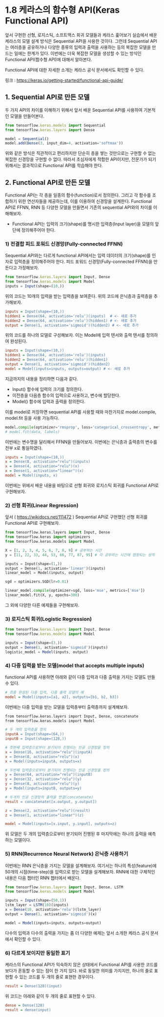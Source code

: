 # 1.8 케라스의 함수형 API(Keras Functional API)

앞서 구현한 선형, 로지스틱, 소프트맥스 회귀 모델들과 케라스 훑어보기 실습에서 배운 케라스의 모델 설계 방식은 Sequential API을 사용한 것이다. 그런데 Sequential API는 여러층을 공유하거나 다양한 종류의 입력과 출력을 사용하는 등의 복잡한 모델을 만드는 일에는 한계가 있다. 이번에는 더욱 복잡한 모델을 생성할 수 있는 방식인 Functional API(함수형 API)에 대해서 알아본다.

Functional API에 대한 자세한 소개는 케라스 공식 문서에서도 확인할 수 있다.

링크 : https://keras.io/getting-started/functional-api-guide/

## **1. Sequential API로 만든 모델**

두 가지 API의 차이를 이해하기 위해서 앞서 배운 Sequential API를 사용하여 기본적인 모델을 만들어본다.

```javascript
from tensorflow.keras.models import Sequential
from tensorflow.keras.layers import Dense

model = Sequential()
model.add(Dense(3, input_dim=4, activation='softmax'))
```

위와 같은 방식은 직관적이고 편리하지만 단순히 층을 쌓는 것만으로는 구현할 수 없는 복잡한 신경망을 구현할 수 없다. 따라서 초심자에게 적합한 API이지만, 전문가가 되기 위해서는 결과적으로 Functional API를 학습해야 한다.

## **2. Functional API로 만든 모델**

Functional API는 각 층을 일종의 함수(function)로서 정의한다. 그리고 각 함수를 조합하기 위한 연산자들을 제공하는데, 이를 이용하여 신경망을 설계한다. Functional API로 FFNN, RNN 등 다양한 모델을 만들면서 기존의 sequential API와의 차이를 이해해보자.

- Functional API는 입력의 크기(shape)를 명시한 입력층(Input layer)을 모델의 앞단에 정의해주어야 한다.

### **1) 전결합 피드 포워드 신경망(Fully-connected FFNN)**

Sequential API와는 다르게 functional API에서는 입력 데이터의 크기(shape)를 인자로 입력층을 정의해주어야 한다. 피드 포워드 신경망(Fully-connected FFNN)을 만든다고 가정해보자.

```javascript
from tensorflow.keras.layers import Input, Dense
from tensorflow.keras.models import Model
inputs = Input(shape=(10,))
```

위의 코드는 10개의 입력을 받는 입력층을 보여준다. 위의 코드에 은닉층과 출력층을 추가해보자.

```ini
inputs = Input(shape=(10,))
hidden1 = Dense(64, activation='relu')(inputs)  # <- 새로 추가
hidden2 = Dense(64, activation='relu')(hidden1) # <- 새로 추가
output = Dense(1, activation='sigmoid')(hidden2) # <- 새로 추가
```

위의 코드를 하나의 모델로 구성해보자. 이는 Model에 입력 텐서와 출력 텐서를 정의하여 완성된다.

```ini
inputs = Input(shape=(10,))
hidden1 = Dense(64, activation='relu')(inputs)
hidden2 = Dense(64, activation='relu')(hidden1)
output = Dense(1, activation='sigmoid')(hidden2)
model = Model(inputs=inputs, outputs=output) # <- 새로 추가
```

지금까지의 내용을 정리하면 다음과 같다.

- Input() 함수에 입력의 크기를 정의한다.
- 이전층을 다음층 함수의 입력으로 사용하고, 변수에 할당한다.
- Model() 함수에 입력과 출력을 정의한다.

이를 model로 저장하면 sequential API를 사용할 때와 마찬가지로 model.compile, model.fit 등을 사용 가능하다.

```python
model.compile(optimizer='rmsprop', loss='categorical_crossentropy', metrics=['accuracy'])
# model.fit(data, labels)
```

이번에는 변수명을 달리해서 FFNN을 만들어보자. 이번에는 은닉층과 출력층의 변수를 전부 x로 통일하였다.

```ini
inputs = Input(shape=(10,))
x = Dense(8, activation="relu")(inputs)
x = Dense(4, activation="relu")(x)
x = Dense(1, activation="linear")(x)
model = Model(inputs, x)
```

이번에는 위에서 배운 내용을 바탕으로 선형 회귀와 로지스틱 회귀를 Functional API로 구현해보자.

### **2) 선형 회귀(Linear Regression)**

앞서 ( https://wikidocs.net/111472 ) Sequential API로 구현했던 선형 회귀를 Functional API로 구현해보자.

```python
from tensorflow.keras.layers import Input, Dense
from tensorflow.keras import optimizers
from tensorflow.keras.models import Model

X = [1, 2, 3, 4, 5, 6, 7, 8, 9] # 공부하는 시간
y = [11, 22, 33, 44, 53, 66, 77, 87, 95] # 각 공부하는 시간에 맵핑되는 성적

inputs = Input(shape=(1,))
output = Dense(1, activation='linear')(inputs)
linear_model = Model(inputs, output)

sgd = optimizers.SGD(lr=0.01)

linear_model.compile(optimizer=sgd, loss='mse', metrics=['mse'])
linear_model.fit(X, y, epochs=300)
```

그 외에 다양한 다른 예제들을 구현해보자.

### **3) 로지스틱 회귀(Logistic Regression)**

```javascript
from tensorflow.keras.layers import Input, Dense
from tensorflow.keras.models import Model

inputs = Input(shape=(3,))
output = Dense(1, activation='sigmoid')(inputs)
logistic_model = Model(inputs, output)
```

### **4) 다중 입력을 받는 모델(model that accepts multiple inputs)**

functional API를 사용하면 아래와 같이 다중 입력과 다중 출력을 가지는 모델도 만들 수 있다.

```ini
# 최종 완성된 다중 입력, 다중 출력 모델의 예
model = Model(inputs=[a1, a2], outputs=[b1, b2, b3])
```

이번에는 다중 입력을 받는 모델을 입력층부터 출력층까지 설계해보자.

```makefile
from tensorflow.keras.layers import Input, Dense, concatenate
from tensorflow.keras.models import Model

# 두 개의 입력층을 정의
inputA = Input(shape=(64,))
inputB = Input(shape=(128,))

# 첫번째 입력층으로부터 분기되어 진행되는 인공 신경망을 정의
x = Dense(16, activation="relu")(inputA)
x = Dense(8, activation="relu")(x)
x = Model(inputs=inputA, outputs=x)

# 두번째 입력층으로부터 분기되어 진행되는 인공 신경망을 정의
y = Dense(64, activation="relu")(inputB)
y = Dense(32, activation="relu")(y)
y = Dense(8, activation="relu")(y)
y = Model(inputs=inputB, outputs=y)

# 두개의 인공 신경망의 출력을 연결(concatenate)
result = concatenate([x.output, y.output])

z = Dense(2, activation="relu")(result)
z = Dense(1, activation="linear")(z)

model = Model(inputs=[x.input, y.input], outputs=z)
```

위 모델은 두 개의 입력층으로부터 분기되어 진행된 후 마지막에는 하나의 출력을 예측하는 모델이다.

### **5) RNN(Recurrence Neural Network) 은닉층 사용하기**

이번에는 RNN 은닉층을 가지는 모델을 설계해보자. 여기서는 하나의 특성(feature)에 50개의 시점(time-step)을 입력으로 받는 모델을 설계해보자. RNN에 대한 구체적인 내용은 다음 챕터인 RNN 챕터에서 배운다.

```javascript
from tensorflow.keras.layers import Input, Dense, LSTM
from tensorflow.keras.models import Model

inputs = Input(shape=(50,1))
lstm_layer = LSTM(10)(inputs)
x = Dense(10, activation='relu')(lstm_layer)
output = Dense(1, activation='sigmoid')(x)

model = Model(inputs=inputs, outputs=output)
```

다수의 입력과 다수의 출력을 가지는 좀 더 다양한 예제는 앞서 소개한 케라스 공식 문서에서 확인할 수 있다.

### **6) 다르게 보이지만 동일한 표기**

케라스의 Functional API가 익숙하지 않은 상태에서 Functional API를 사용한 코드를 보다가 혼동할 수 있는 점이 한 가지 있다. 바로 동일한 의미를 가지지만, 하나의 줄로 표현할 수 있는 코드를 두 개의 줄로 표현한 경우이다.

```ini
result = Dense(128)(input)
```

위 코드는 아래와 같이 두 개의 줄로 표현할 수 있다.

```ini
dense = Dense(128)
result = dense(input)
```